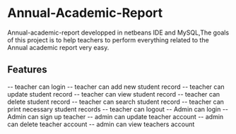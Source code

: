 # Annual-Academic-Report

Annual-academic-report developped in netbeans IDE and MySQL,The goals of this project is to help teachers to perform everything related to the Annual academic report very easy.

## Features

-- teacher can login
-- teacher can add new student record
-- teacher can update student record
-- teacher can view student record
-- teacher can delete student record
-- teacher can search student record
-- teacher can print necessary student records
-- teacher can logout
-- Admin can login
-- Admin can sign up teacher
-- admin can update teacher account
-- admin can delete teacher account
-- admin can view teachers account

